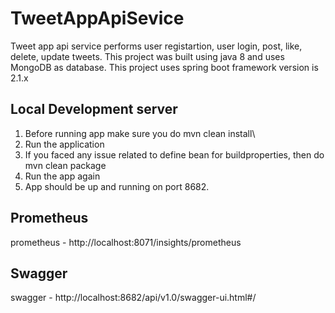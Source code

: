 # TweetAppApiSevice

Tweet app api service performs user registartion, user login, post, like, delete, update tweets. This project was built using java 8 and uses MongoDB as database. This project uses spring boot framework version is 2.1.x


## Local Development server
1) Before running app make sure you do mvn clean install\
2) Run the application
3) If you faced any issue related to define bean for buildproperties, then do mvn clean package
4) Run the app again
5) App should be up and running on port 8682.

## Prometheus
prometheus - http://localhost:8071/insights/prometheus  

## Swagger
swagger - http://localhost:8682/api/v1.0/swagger-ui.html#/  
